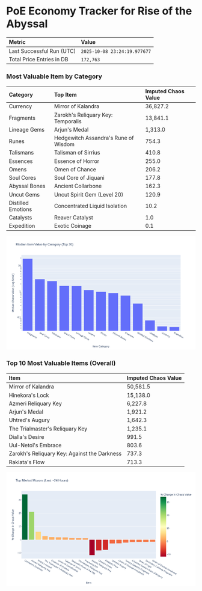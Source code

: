 # PoE Economy Tracker for Rise of the Abyssal

<!-- START_MAINTENANCE -->
| Metric | Value |
|:---|:---|
| Last Successful Run (UTC) | `2025-10-08 23:24:19.977677` |
| Total Price Entries in DB | `172,763` |

<!-- END_MAINTENANCE -->

<!-- START_DATAFRAME_DEBUG -->
<!-- END_DATAFRAME_DEBUG -->

<!-- START_CATEGORY_ANALYSIS -->
### Most Valuable Item by Category
| Category | Top Item | Imputed Chaos Value |
| :--- | :--- | :--- |
| Currency | Mirror of Kalandra | 36,827.2 |
| Fragments | Zarokh's Reliquary Key: Temporalis | 13,841.1 |
| Lineage Gems | Arjun's Medal | 1,313.0 |
| Runes | Hedgewitch Assandra's Rune of Wisdom | 754.3 |
| Talismans | Talisman of Sirrius | 410.8 |
| Essences | Essence of Horror | 255.0 |
| Omens | Omen of Chance | 206.2 |
| Soul Cores | Soul Core of Jiquani | 177.8 |
| Abyssal Bones | Ancient Collarbone | 162.3 |
| Uncut Gems | Uncut Spirit Gem (Level 20) | 120.9 |
| Distilled Emotions | Concentrated Liquid Isolation | 10.2 |
| Catalysts | Reaver Catalyst | 1.0 |
| Expedition | Exotic Coinage | 0.1 |


![Category Analysis Chart](charts/category_analysis.png)
<!-- END_ANALYSIS -->

<!-- START_ANALYSIS -->
### Top 10 Most Valuable Items (Overall)
| Item | Imputed Chaos Value |
| :--- | :--- |
| Mirror of Kalandra | 50,581.5 |
| Hinekora's Lock | 15,138.0 |
| Azmeri Reliquary Key | 6,227.8 |
| Arjun's Medal | 1,921.2 |
| Uhtred's Augury | 1,642.3 |
| The Trialmaster's Reliquary Key | 1,235.1 |
| Dialla's Desire | 991.5 |
| Uul-Netol's Embrace | 803.6 |
| Zarokh's Reliquary Key: Against the Darkness | 737.3 |
| Rakiata's Flow | 713.3 |


![Market Movers Chart](charts/market_movers.png)
<!-- END_ANALYSIS -->
